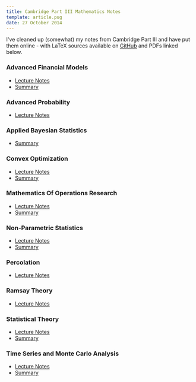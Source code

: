 ```yaml
---
title: Cambridge Part III Mathematics Notes
template: article.pug
date: 27 October 2014
---
```


I've cleaned up (somewhat) my notes from Cambridge Part III and have
put them online - with LaTeX sources available on [GitHub][] and PDFs
linked below.

### Advanced Financial Models ###

- [Lecture Notes](/static/cambridge/AdvancedFinancialModels-LectureNotes.pdf)
- [Summary](/static/cambridge/AdvancedFinancialModels-Summary.pdf)


### Advanced Probability ###

- [Lecture Notes](/static/cambridge/AdvancedProbability-LectureNotes.pdf)


### Applied Bayesian Statistics ###

- [Summary](/static/cambridge/AppliedBayesianStatistics-Summary.pdf)


### Convex Optimization ###

- [Lecture Notes](/static/cambridge/ConvexOptimization-LectureNotes.pdf)
- [Summary](/static/cambridge/ConvexOptimization-Summary.pdf)


### Mathematics Of Operations Research ###

- [Lecture Notes](/static/cambridge/MathematicsOfOperationsResearch-LectureNotes.pdf)
- [Summary](/static/cambridge/MathematicsOfOperationsResearch-Summary.pdf)


### Non-Parametric Statistics ###

- [Lecture Notes](/static/cambridge/NonParametricStatistics-LectureNotes.pdf)
- [Summary](/static/cambridge/NonParametricStatistics-Summary.pdf)


### Percolation ###

- [Lecture Notes](/static/cambridge/Percolation-LectureNotes.pdf)


### Ramsay Theory ###

- [Lecture Notes](/static/cambridge/RamsayTheory-LectureNotes.pdf)


### Statistical Theory ###

- [Lecture Notes](/static/cambridge/StatisticalTheory-LectureNotes.pdf)
- [Summary](/static/cambridge/StatisticalTheory-Summary.pdf)


### Time Series and Monte Carlo Analysis ###

- [Lecture Notes](/static/cambridge/TimeSeriesMonteCarlo-LectureNotes.pdf)
- [Summary](/static/cambridge/TimeSeriesMonteCarlo-Summary.pdf)

[GitHub]: https://github.com/ajtulloch/CambridgeMathematicsPartIII
